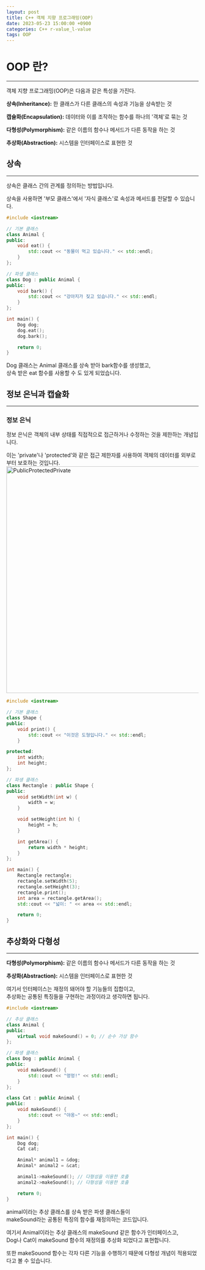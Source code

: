 ```yaml
---
layout: post
title: C++ 객체 지향 프로그래밍(OOP)
date: 2023-05-23 15:00:00 +0900
categories: C++ r-value_l-value
tags: OOP
---
```


# OOP 란?
----------
객체 지향 프로그래밍(OOP)은 다음과 같은 특성을 가진다.

**상속(Inheritance):** 한 클래스가 다른 클래스의 속성과 기능을 상속받는 것

**캡슐화(Encapsulation):** 데이터와 이를 조작하는 함수를 하나의 '객체'로 묶는 것

**다형성(Polymorphism):** 같은 이름의 함수나 메서드가 다른 동작을 하는 것

**추상화(Abstraction):** 시스템을 인터페이스로 표현한 것

## 상속
-----------
상속은 클래스 간의 관계를 정의하는 방법입니다.

상속을 사용하면 '부모 클래스'에서 '자식 클래스'로 속성과 메서드를 전달할 수 있습니다.

```cpp
#include <iostream>

// 기본 클래스
class Animal {
public:
    void eat() {
        std::cout << "동물이 먹고 있습니다." << std::endl;
    }
};

// 파생 클래스
class Dog : public Animal {
public:
    void bark() {
        std::cout << "강아지가 짖고 있습니다." << std::endl;
    }
};

int main() {
    Dog dog;
    dog.eat();
    dog.bark();

    return 0;
}
```

Dog 클래스는 Animal 클래스를 상속 받아 bark함수를 생성했고,<br/>
상속 받은 eat 함수를 사용할 수 도 있게 되었습니다.

## 정보 은닉과 캡슐화
-----------------

### 정보 은닉  

정보 은닉은 객체의 내부 상태를 직접적으로 접근하거나 수정하는 것을 제한하는 개념입니다. 

이는 'private'나 'protected'와 같은 접근 제한자를 사용하여 객체의 데이터를 외부로부터 보호하는 것입니다.
<img width="593" alt="PublicProtectedPrivate" src="https://github.com/bum-su/bum-su.github.io/assets/69189889/73f38352-0691-4485-bcea-bd37eb8bbff8">

```cpp
#include <iostream>

// 기본 클래스
class Shape {
public:
    void print() {
        std::cout << "이것은 도형입니다." << std::endl;
    }

protected:
    int width;
    int height;
};

// 파생 클래스
class Rectangle : public Shape {
public:
    void setWidth(int w) {
        width = w;
    }

    void setHeight(int h) {
        height = h;
    }

    int getArea() {
        return width * height;
    }
};

int main() {
    Rectangle rectangle;
    rectangle.setWidth(5);
    rectangle.setHeight(3);
    rectangle.print();
    int area = rectangle.getArea();
    std::cout << "넓이: " << area << std::endl;

    return 0;
}
```

## 추상화와 다형성
------

**다형성(Polymorphism):** 같은 이름의 함수나 메서드가 다른 동작을 하는 것

**추상화(Abstraction):** 시스템을 인터페이스로 표현한 것

여기서 인터페이스는 재정의 돼어야 할 기능들의 집합이고, <br/>
추상화는 공통된 특징들을 구현하는 과정이라고 생각하면 됩니다.

```cpp
#include <iostream>

// 추상 클래스
class Animal {
public:
    virtual void makeSound() = 0; // 순수 가상 함수
};

// 파생 클래스
class Dog : public Animal {
public:
    void makeSound() {
        std::cout << "멍멍!" << std::endl;
    }
};

class Cat : public Animal {
public:
    void makeSound() {
        std::cout << "야옹~" << std::endl;
    }
};

int main() {
    Dog dog;
    Cat cat;

    Animal* animal1 = &dog;
    Animal* animal2 = &cat;

    animal1->makeSound(); // 다형성을 이용한 호출
    animal2->makeSound(); // 다형성을 이용한 호출

    return 0;
}
```

animal이라는 추상 클래스를 상속 받은 파생 클래스들이 <br/>
makeSound라는 공통된 특징의 함수를 재정의하는 코드입니다.

여기서 Animal이라는 추상 클래스의 makeSound 같은 함수가 인터페이스고, <br/>
Dog나 Cat이 makeSound 함수의 재정의를 추상화 되었다고 표현합니다. <br/>


또한 makeSouond 함수는 각자 다른 기능을 수행하기 때문에 다형성 개념이 적용되었다고 볼 수 있습니다.